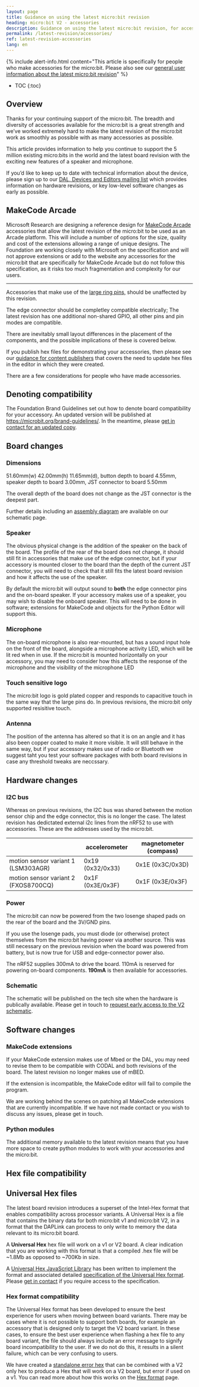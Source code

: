 ```yaml
---
layout: page
title: Guidance on using the latest micro:bit revision
heading: micro:bit V2 - accessories
description: Guidance on using the latest micro:bit revision, for accessory makers
permalink: /latest-revision/accessories/
ref: latest-revision-accessories
lang: en
---
```


{% include alert-info.html content="This article is specifically for people who make accessories for the micro:bit. Please also see our [general user information about the latest micro:bit revision](../)" %}

* TOC
{:toc}

## Overview

Thanks for your continuing support of the micro:bit. The breadth and diversity of accessories available for the micro:bit is a great strength and we’ve worked extremely hard to make the latest revision of the micro:bit work as smoothly as possible with as many accessories as possible.

This article provides information to help you continue to support the 5 million existing micro:bits in the world and the latest board revision with the exciting new features of a speaker and microphone.

If you’d like to keep up to date with technical information about the device, please sign up to our [DAL, Devices and Editors mailing list](http://eepurl.com/dyRx-v) which provides information on hardware revisions, or key low-level software changes as early as possible.

## MakeCode Arcade

Microsoft Research are designing a reference design for [MakeCode Arcade](https://arcade.makecode.com/) accessories that allow the latest revision of the micro:bit to be used as an Arcade platform. This will include a number of options for the size, quality and cost of the extensions allowing a range of unique designs. The Foundation are working closely with Microsoft on the specification and will not approve extensions or add to the website any accessories for the micro:bit that are specifically for MakeCode Arcade but do not follow this specification, as it risks too much fragmentation and complexity for our users.

----------

Accessories that make use of the [large ring pins,](http://tech.microbit.org/hardware/edgeconnector/)  should be unaffected by this revision.

The edge connector should be completley compatible electrically; The latest revision has one additional non-shared GPIO, all other pins and pin modes are compatible.

There are inevitably small layout differences in the placement of the components, and the possible implications of these is covered below.

If you publish hex files for demonstrating your accessories, then please see our [guidance for content publishers](../content) that covers the need to update hex files in the editor in which they were created.

There are a few considerations for people who have made accessories.

## Denoting compatibility

The Foundation Brand Guidelines set out how to denote board compatibility for your accessory. An updated version will be published at https://microbit.org/brand-guidelines/. In the meantime, please [get in contact for an updated copy](mailto:support@microbit.org?subject=Request%20for%20access%20to%20brand%20book).

## Board changes

### Dimensions

51.60mm(w) 42.00mm(h) 11.65mm(d), button depth to board 4.55mm, speaker depth to board 3.00mm, JST connector to board 5.50mm

The overall depth of the board does not change as the JST connector is the deepest part.

Further details including an [assembly diagram](../../hardware/schematic/#dimensions) are available on our schematic page.

### Speaker

The obvious physical change is the addition of the speaker on the back of the board. The profile of the rear of the board does not change, it should still fit in accessories that make use of the edge connector, but if your accessory is mounted closer to the board than the depth of the current JST connector, you will need to check that it still fits the latest board revision and how it affects the use of the speaker.

By default the micro:bit will output sound to **both** the edge connector pins and the on-board speaker. If your accessory makes use of a speaker, you may wish to disable the onboard speaker. This will need to be done in software;  extensions for MakeCode and objects for the Python Editor will support this.

### Microphone

The on-board microphone is also rear-mounted, but has a sound input hole on the front of the board, alongside a microphone activity LED, which will be lit red when in use. If the micro:bit is mounted horizontally on your accessory, you may need to consider how this affects the response of the microphone and the visibility of the microphone LED

### Touch sensitive logo

The micro:bit logo is gold plated copper and responds to capacitive touch in the same way that the large pins do. In previous revisions, the micro:bit only supported resisitive touch.

### Antenna

The position of the antenna has altered so that it is on an angle and it has also been copper coated to make it more visible. It will still behave in the same way, but if your accessory makes use of radio or Bluetooth we suggest taht you test your software packages with both board revisions in case any threshold tweaks are neccssary.

## Hardware changes

### I2C bus

Whereas on previous revisions, the I2C bus was shared between the motion sensor chip and the edge connector, this is no longer the case. The latest revision has dedictated external i2c lines from the nRF52 to use with accessories. These are the addresses used by the micro:bit.

|                                      | accelerometer    | magnetometer (compass) |
| ------------------------------------ | ---------------- | ---------------------- |
| motion sensor variant 1 (LSM303AGR)  | 0x19 (0x32/0x33) | 0x1E (0x3C/0x3D)       |
| motion sensor variant 2 (FXOS8700CQ) | 0x1F (0x3E/0x3F) | 0x1F (0x3E/0x3F)       |

### Power

The micro:bit can now be powered from the two losenge shaped pads on the rear of the board and the 3V/GND pins.

If you use the losenge pads, you must diode (or otherwise) protect themselves from the micro:bit having power via another source. This was still necessary on the previous revision when the board was powered from battery, but is now true for USB and edge-connector power also.

The nRF52 supplies 300mA to drive the board.   110mA is reserved for powering on-board components. **190mA** is then available for accessories.

### Schematic

The schematic will be published on the tech site when the hardware is publically available. Please get in touch to [request early access to the V2 schematic](mailto:support@microbit.org?subject=Request%20for%20access%20to%20schematic&body=Name%3A%0D%0A%0D%0AGitHub%20ID%3A).

## Software changes

### MakeCode extensions

If your MakeCode extension makes use of Mbed or the DAL, you may need to revise them to be compatible with CODAL and both revisions of the board. The latest revision no longer makes use of mBED.

If the extension is incompatible, the MakeCode editor will fail to compile the program.

We are working behind the scenes on patching all MakeCode extensions that are currently incompatible. If we have not made contact or you wish to discuss any issues, please get in touch.

### Python modules

The additional memory available to the latest revision means that you have more space to create python modules to work with your accessories and the micro:bit.

## Hex file compatibility

## Universal Hex files

The latest board revision introduces a superset of the Intel-Hex format that enables compatibility across processor variants. A Universal Hex is a file that contains the binary data for both micro:bit <span class="v1">v1</span> and micro:bit <span class="v2">V2</span>, in a format that the DAPLink can process to only write to memory the data relevant to its micro:bit board.

A **Universal Hex** hex file will work on a v1 or V2 board.
A clear indication that you are working with this format is that a compiled .hex file will be ~1.8Mb as opposed to ~700Kb in size.

A [Universal Hex JavaScript Library](https://github.com/microbit-foundation/microbit-universal-hex) has been written to implement the format and associated detailed [specification of the Universal Hex format](https://github.com/microbit-foundation/universal-hex/).  Please [get in contact](mailto:support@microbit.org?subject=Request%20for%20access%20to%20Universal%20hex&20spec&body=Name%3A%0D%0A%0D%0AGitHub%20ID%3A) if you require access to the specification.

### Hex format compatibility

The Universal Hex format has been developed to ensure the best experience for users when moving between board variants. There may be cases where it is not possible to support both boards, for example an accessory that is designed only to target the V2 board variant. In these cases, to ensure the best user experience when flashing a hex file to any board variant, the file should always include an error message to signify board incompatibility to the user. If we do not do this, it results in a silent failure, which can be very confusing to users.

We have created a [standalone error hex](/docs/software/assets/stand-alone-error-v1.hex) that can be combined with a V2 only hex to produce a Hex that will work on a V2 board, but error if used on a v1. You can read more about how this works on the [Hex format](../../software/hex-format/) page.